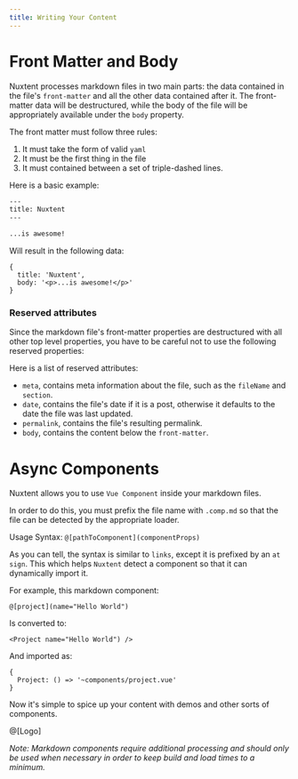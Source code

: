 ```yaml
---
title: Writing Your Content
---
```


# Front Matter and Body

Nuxtent processes markdown files in two main parts: the data contained in the file's `front-matter` and all the other data contained after it. The front-matter data will be destructured, while the body of the file will be appropriately available under the `body` property.

The front matter must follow three rules:

1. It must take the form of valid `yaml`
2. It must be the first thing in the file
3. It must contained between a set of triple-dashed lines.

Here is a basic example:

```bash
---
title: Nuxtent
---

...is awesome!

```

Will result in the following data:

```
{
  title: 'Nuxtent',
  body: '<p>...is awesome!</p>'
}
```

### Reserved attributes

Since the markdown file's front-matter properties are destructured with all other top level properties, you have to be careful not to use the following reserved properties:

Here is a list of reserved attributes:

- `meta`, contains meta information about the file, such as the `fileName` and `section`.
- `date`, contains the file's date if it is a post, otherwise it defaults to the date the file was last updated.
- `permalink`, contains the file's resulting permalink.
- `body`, contains the content below the `front-matter`.

# Async Components

Nuxtent allows you to use `Vue Component` inside your markdown files.

In order to do this, you must prefix the file name with `.comp.md` so that the file can be detected by the appropriate loader.

Usage Syntax: `@[pathToComponent](componentProps)`

As you can tell, the syntax is similar to `links`, except it is prefixed by an `at sign`. This which helps `Nuxtent` detect a component so that it can dynamically import it.

For example, this markdown component:

```
@[project](name="Hello World")
```

Is converted to:

```
<Project name="Hello World") />

```

And imported as:

```
{
  Project: () => '~components/project.vue'
}
```

Now it's simple to spice up your content with demos and other sorts of components.

@[Logo]


*Note: Markdown components require additional processing and should only be used when necessary in order to keep build and load times to a minimum.*
